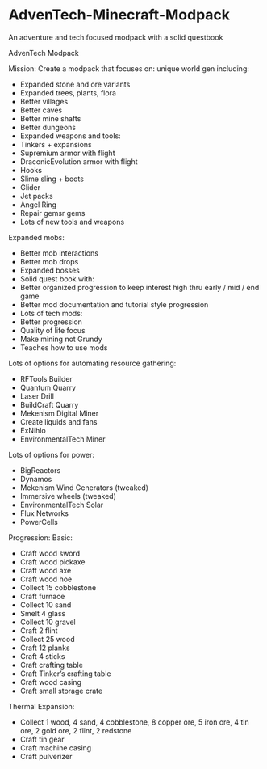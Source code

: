 # AdvenTech-Minecraft-Modpack
An adventure and tech focused modpack with a solid questbook

AdvenTech Modpack

Mission:
Create a modpack that focuses on:
unique world gen including:
  - Expanded stone and ore variants
  - Expanded trees, plants, flora
  - Better villages
  - Better caves
  - Better mine shafts
  - Better dungeons
  - Expanded weapons and tools:
  - Tinkers + expansions
  - Supremium armor with flight
  - DraconicEvolution armor with flight
  - Hooks
  - Slime sling + boots
  - Glider
  - Jet packs
  - Angel Ring
  - Repair gemsr gems
  - Lots of new tools and weapons

Expanded mobs:
  - Better mob interactions
  - Better mob drops
  - Expanded bosses
  - Solid quest book with:
  - Better organized progression to keep interest high thru early / mid / end game
  - Better mod documentation and tutorial style progression
  - Lots of tech mods:
  - Better progression
  - Quality of life focus
  - Make mining not Grundy
  - Teaches how to use mods

Lots of options for automating resource gathering:
  - RFTools Builder
  - Quantum Quarry
  - Laser Drill
  - BuildCraft Quarry
  - Mekenism Digital Miner
  - Create liquids and fans
  - ExNihlo
  - EnvironmentalTech Miner

Lots of options for power:
  - BigReactors
  - Dynamos
  - Mekenism Wind Generators (tweaked)
  - Immersive wheels (tweaked)
  - EnvironmentalTech Solar
  - Flux Networks
  - PowerCells

Progression:
Basic:
  - Craft wood sword
  - Craft wood pickaxe
  - Craft wood axe
  - Craft wood hoe
  - Collect 15 cobblestone
  - Craft furnace
  - Collect 10 sand
  - Smelt 4 glass
  - Collect 10 gravel
  - Craft 2 flint
  - Collect 25 wood
  - Craft 12 planks
  - Craft 4 sticks
  - Craft crafting table
  - Craft Tinker’s crafting table
  - Craft wood casing
  - Craft small storage crate

Thermal Expansion:
  - Collect 1 wood, 4 sand, 4 cobblestone, 8 copper ore, 5 iron ore, 4 tin ore, 2 gold ore, 2 flint, 2 redstone
  - Craft tin gear
  - Craft machine casing
  - Craft pulverizer
